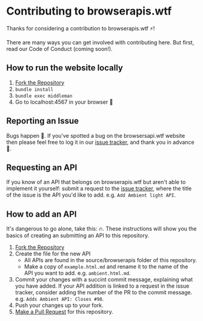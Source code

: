 # Contributing to browserapis.wtf

Thanks for considering a contribution to browserapis.wtf :zap:!

There are many ways you can get involved with contributing here.
But first, read our Code of Conduct (coming soon!).

## How to run the website locally

1. [Fork the Repository](https://help.github.com/articles/fork-a-repo/)
1. `bundle install`
1. `bundle exec middleman`
1. Go to localhost:4567 in your browser :eyes:

## Reporting an Issue

Bugs happen :bug:. If you've spotted a bug on the browsersapi.wtf website then
please feel free to log it in our [issue tracker](https://github.com/Rumyra/browserapis.wtf/issues),
and thank you in advance :sparkling_heart:. 

## Requesting an API

If you know of an API that belongs on browserapis.wtf but aren't able to implement
it yourself: submit a request to the [issue tracker](https://github.com/Rumyra/browserapis.wtf/issues),
where the title of the issue is the API you'd like to add. e.g. `Add Ambient light API`.

## How to add an API

It's dangerous to go alone, take this: :fire:. These instructions will show you
the basics of creating an submitting an API to this repository.

1. [Fork the Repository](https://help.github.com/articles/fork-a-repo/)
1. Create the file for the new API
    - All APIs are found in the source/browserapis folder of this repository.
    - Make a copy of `example.html.md` and rename it to the name of the API you
    want to add. e.g. `ambient.html.md`.
1. Commit your changes with a succint commit message, explaining what you have added.
If your API addition is linked to a request in the issue tracker, consider adding
the number of the PR to the commit message. e.g. `Adds Ambient API: Closes #98`.
1. Push your changes up to your fork.
1. [Make a Pull Request](https://help.github.com/articles/creating-a-pull-request/)
for this repository.
